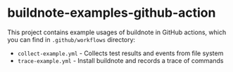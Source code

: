 # buildnote-examples-github-action

This project contains example usages of buildnote in GitHub actions, which you can find in `.github/workflows` directory:

- `collect-example.yml` - Collects test results and events from file system
- `trace-example.yml` - Install buildnote and records a trace of commands
